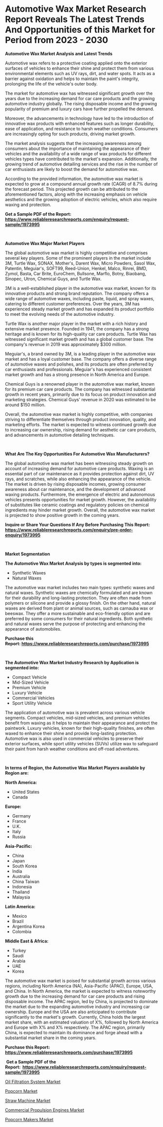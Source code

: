 <p><h1>Automotive Wax Market Research Report Reveals The Latest Trends And Opportunities of this Market for Period from 2023 - 2030</h1></p><p><strong>Automotive Wax Market Analysis and Latest Trends</strong></p>
<p><p>Automotive wax refers to a protective coating applied onto the exterior surfaces of vehicles to enhance their shine and protect them from various environmental elements such as UV rays, dirt, and water spots. It acts as a barrier against oxidation and helps to maintain the paint's integrity, prolonging the life of the vehicle's outer body.</p><p>The market for automotive wax has witnessed significant growth over the years due to the increasing demand for car care products and the growing automotive industry globally. The rising disposable income and the growing popularity of premium and luxury cars have further propelled the demand.</p><p>Moreover, the advancements in technology have led to the introduction of innovative wax products with enhanced features such as longer durability, ease of application, and resistance to harsh weather conditions. Consumers are increasingly opting for such products, driving market growth.</p><p>The market analysis suggests that the increasing awareness among consumers about the importance of maintaining the appearance of their vehicles and the availability of a wide range of wax products for different vehicles types have contributed to the market's expansion. Additionally, the growing trend of automotive detailing services and the rise in the number of car enthusiasts are likely to boost the demand for automotive wax.</p><p>According to the provided information, the automotive wax market is expected to grow at a compound annual growth rate (CAGR) of 8.7% during the forecast period. This projected growth can be attributed to the aforementioned factors, along with the increasing emphasis on vehicle aesthetics and the growing adoption of electric vehicles, which also require waxing and protection.</p></p>
<p><strong>Get a Sample PDF of the Report:&nbsp; <a href="https://www.reliableresearchreports.com/enquiry/request-sample/1973995">https://www.reliableresearchreports.com/enquiry/request-sample/1973995</a></strong></p>
<p>&nbsp;</p>
<p><strong>Automotive Wax Major Market Players</strong></p>
<p><p>The global automotive wax market is highly competitive and comprises several key players. Some of the prominent players in the market include 3M, Turtle Wax, SONAX, Mother's, Darent Wax, Micro Powders, Sasol Wax, Patentin, Meguiar's, SOFT99, Reed-Union, Henkel, Malco, Rinrei, BMD, Zymol, Basta, Car Brite, EuroChem, Bullsone, Marflo, Botny, Biaobang, Sinopec, Utron, Chemical Guys, and Turtle Wax.</p><p>3M is a well-established player in the automotive wax market, known for its innovative products and strong brand reputation. The company offers a wide range of automotive waxes, including paste, liquid, and spray waxes, catering to different customer preferences. Over the years, 3M has experienced steady market growth and has expanded its product portfolio to meet the evolving needs of the automotive industry.</p><p>Turtle Wax is another major player in the market with a rich history and extensive market presence. Founded in 1941, the company has a strong heritage and is known for its high-quality car care products. Turtle Wax has witnessed significant market growth and has a global customer base. The company's revenue in 2019 was approximately $300 million.</p><p>Meguiar's, a brand owned by 3M, is a leading player in the automotive wax market and has a loyal customer base. The company offers a diverse range of automotive waxes and polishes, and its products are often preferred by car enthusiasts and professionals. Meguiar's has experienced consistent market growth and has a strong presence in North America and Europe.</p><p>Chemical Guys is a renowned player in the automotive wax market, known for its premium car care products. The company has witnessed substantial growth in recent years, primarily due to its focus on product innovation and marketing strategies. Chemical Guys' revenue in 2020 was estimated to be around $150 million.</p><p>Overall, the automotive wax market is highly competitive, with companies striving to differentiate themselves through product innovation, quality, and marketing efforts. The market is expected to witness continued growth due to increasing car ownership, rising demand for aesthetic car care products, and advancements in automotive detailing techniques.</p></p>
<p>&nbsp;</p>
<p><strong>What Are The Key Opportunities For Automotive Wax Manufacturers?</strong></p>
<p><p>The global automotive wax market has been witnessing steady growth on account of increasing demand for automotive care products. Waxing is an essential part of car maintenance as it provides protection against dirt, UV rays, and scratches, while also enhancing the appearance of the vehicle. The market is driven by rising disposable incomes, growing consumer awareness about car maintenance, and the development of advanced waxing products. Furthermore, the emergence of electric and autonomous vehicles presents opportunities for market growth. However, the availability of substitutes like ceramic coatings and regulatory policies on chemical ingredients may hinder market growth. Overall, the automotive wax market is projected to show positive growth in the coming years.</p></p>
<p><strong>Inquire or Share Your Questions If Any Before Purchasing This Report: <a href="https://www.reliableresearchreports.com/enquiry/pre-order-enquiry/1973995">https://www.reliableresearchreports.com/enquiry/pre-order-enquiry/1973995</a></strong></p>
<p>&nbsp;</p>
<p><strong>Market Segmentation</strong></p>
<p><strong>The Automotive Wax Market Analysis by types is segmented into:</strong></p>
<p><ul><li>Synthetic Waxes</li><li>Natural Waxes</li></ul></p>
<p><p>The automotive wax market includes two main types: synthetic waxes and natural waxes. Synthetic waxes are chemically formulated and are known for their durability and long-lasting protection. They are often made from polymers or silicone and provide a glossy finish. On the other hand, natural waxes are derived from plant or animal sources, such as carnauba wax or beeswax. They offer a more sustainable and eco-friendly option and are preferred by some consumers for their natural ingredients. Both synthetic and natural waxes serve the purpose of protecting and enhancing the appearance of automobiles.</p></p>
<p><strong>Purchase this Report:&nbsp;<a href="https://www.reliableresearchreports.com/purchase/1973995">https://www.reliableresearchreports.com/purchase/1973995</a></strong></p>
<p>&nbsp;</p>
<p><strong>The Automotive Wax Market Industry Research by Application is segmented into:</strong></p>
<p><ul><li>Compact Vehicle</li><li>Mid-Sized Vehicle</li><li>Premium Vehicle</li><li>Luxury Vehicle</li><li>Commercial Vehicles</li><li>Sport Utility Vehicle</li></ul></p>
<p><p>The application of automotive wax is prevalent across various vehicle segments. Compact vehicles, mid-sized vehicles, and premium vehicles benefit from waxing as it helps to maintain their appearance and protect the paintwork. Luxury vehicles, known for their high-quality finishes, are often waxed to enhance their shine and provide long-lasting protection. Automotive wax is also used in commercial vehicles to preserve their exterior surfaces, while sport utility vehicles (SUVs) utilize wax to safeguard their paint from harsh weather conditions and off-road adventures.</p></p>
<p>&nbsp;</p>
<p><strong>In terms of Region, the Automotive Wax Market Players available by Region are:</strong></p>
<p>
    <p> <strong> North America: </strong>
        <ul>
            <li>United States</li>
            <li>Canada</li>
        </ul>
        </p> 
    <p> <strong> Europe: </strong>
        <ul>
            <li>Germany</li>
            <li>France</li>
            <li>U.K.</li>
            <li>Italy</li>
            <li>Russia</li>
        </ul>
        </p> 
    <p> <strong> Asia-Pacific: </strong>
        <ul>
            <li>China</li>
            <li>Japan</li>
            <li>South Korea</li>
            <li>India</li>
            <li>Australia</li>
            <li>China Taiwan</li>
            <li>Indonesia</li>
            <li>Thailand</li>
            <li>Malaysia</li>
        </ul>
        </p> 
    <p> <strong> Latin America: </strong>
        <ul>
            <li>Mexico</li>
            <li>Brazil</li>
            <li>Argentina Korea</li>
            <li>Colombia</li>
        </ul>
        </p> 
    <p> <strong> Middle East & Africa: </strong>
        <ul>
            <li>Turkey</li>
            <li>Saudi</li>
            <li>Arabia</li>
            <li>UAE</li>
            <li>Korea</li>
        </ul>
    </p>
    </p>
<p><p>The automotive wax market is poised for substantial growth across various regions, including North America (NA), Asia-Pacific (APAC), Europe, USA, and China. In North America, the market is expected to witness noteworthy growth due to the increasing demand for car care products and rising disposable income. The APAC region, led by China, is projected to dominate the market due to the expanding automotive industry and increasing car ownership. Europe and the USA are also anticipated to contribute significantly to the market's growth. Currently, China holds the largest market share, with an estimated valuation of X%, followed by North America and Europe with X% and X% respectively. The APAC region, primarily China, is expected to maintain its dominance and forge ahead with a substantial market share in the coming years.</p></p>
<p><strong>Purchase this Report: <a href="https://www.reliableresearchreports.com/purchase/1973995">https://www.reliableresearchreports.com/purchase/1973995</a></strong></p>
<p>&nbsp;<strong>Get a Sample PDF of the Report:&nbsp;&nbsp;<a href="https://www.reliableresearchreports.com/enquiry/request-sample/1973995">https://www.reliableresearchreports.com/enquiry/request-sample/1973995</a></strong></p>
<p><strong></strong></p>
<p><p><a href="https://www.linkedin.com/pulse/oil-filtration-system-market-challenges-opportunities-giyke/">Oil Filtration System Market</a></p><p><a href="https://medium.com/@lloydgrimes52/popcorn-market-analysis-its-cagr-market-segmentation-and-global-industry-overview-fc3d9fc9c0fa">Popcorn Market</a></p><p><a href="https://www.linkedin.com/pulse/straw-machine-market-research-report-unlocks-analysis-financial-bueje/">Straw Machine Market</a></p><p><a href="https://www.linkedin.com/pulse/decoding-commercial-propulsion-engines-market-deep-dive-latest-0edwe/">Commercial Propulsion Engines Market</a></p><p><a href="https://medium.com/@shiv151299/popcorn-makers-market-size-reveals-the-best-marketing-channels-in-global-industry-c47aa62f866d">Popcorn Makers Market</a></p></p>